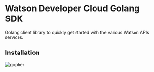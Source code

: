 # Watson Developer Cloud Golang SDK

Golang client library to quickly get started with the various Watson APIs services.

## Installation

![gopher](https://int.telegram-store.com/catalog/stickers-int/thegolanggopher/)
